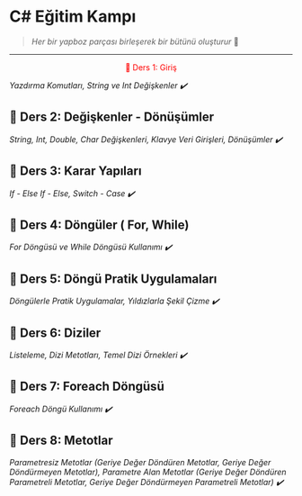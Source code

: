 # C# Eğitim Kampı

> _Her bir yapboz parçası birleşerek bir bütünü oluşturur_ 📌

___

<div style="color: red; text-align: center;">
  
  🧩 Ders 1: Giriş 

</div>

 *Yazdırma Komutları, String ve Int Değişkenler ✔️*

## 🧩 Ders 2: Değişkenler - Dönüşümler

*String, Int, Double, Char Değişkenleri, Klavye Veri Girişleri, Dönüşümler ✔️*

## 🧩 Ders 3: Karar Yapıları

*If - Else If - Else, Switch - Case ✔️*

## 🧩 Ders 4: Döngüler ( For, While)

*For Döngüsü ve While Döngüsü Kullanımı ✔️*

## 🧩 Ders 5: Döngü Pratik Uygulamaları

*Döngülerle Pratik Uygulamalar, Yıldızlarla Şekil Çizme ✔️*

## 🧩 Ders 6: Diziler

*Listeleme, Dizi Metotları, Temel Dizi Örnekleri ✔️*

## 🧩 Ders 7: Foreach Döngüsü

*Foreach Döngü Kullanımı ✔️*

## 🧩 Ders 8: Metotlar

*Parametresiz Metotlar (Geriye Değer Döndüren Metotlar, Geriye Değer Döndürmeyen Metotlar), Parametre Alan Metotlar (Geriye Değer Döndüren Parametreli Metotlar, Geriye Değer Döndürmeyen Parametreli Metotlar) ✔️*

